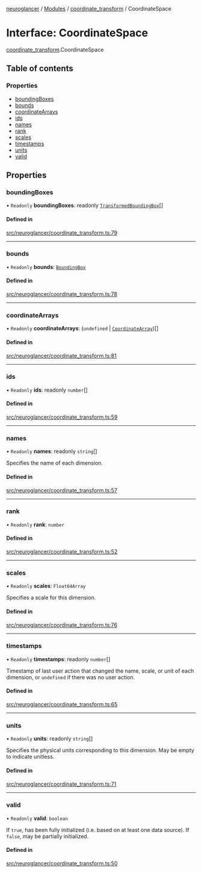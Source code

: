 [neuroglancer](../README.md) / [Modules](../modules.md) / [coordinate\_transform](../modules/coordinate_transform.md) / CoordinateSpace

# Interface: CoordinateSpace

[coordinate_transform](../modules/coordinate_transform.md).CoordinateSpace

## Table of contents

### Properties

- [boundingBoxes](coordinate_transform.CoordinateSpace.md#boundingboxes)
- [bounds](coordinate_transform.CoordinateSpace.md#bounds)
- [coordinateArrays](coordinate_transform.CoordinateSpace.md#coordinatearrays)
- [ids](coordinate_transform.CoordinateSpace.md#ids)
- [names](coordinate_transform.CoordinateSpace.md#names)
- [rank](coordinate_transform.CoordinateSpace.md#rank)
- [scales](coordinate_transform.CoordinateSpace.md#scales)
- [timestamps](coordinate_transform.CoordinateSpace.md#timestamps)
- [units](coordinate_transform.CoordinateSpace.md#units)
- [valid](coordinate_transform.CoordinateSpace.md#valid)

## Properties

### boundingBoxes

• `Readonly` **boundingBoxes**: readonly [`TransformedBoundingBox`](coordinate_transform.TransformedBoundingBox.md)[]

#### Defined in

[src/neuroglancer/coordinate_transform.ts:79](https://github.com/ActiveBrainAtlas2/neuroglancer/blob/540617bc/src/neuroglancer/coordinate_transform.ts#L79)

___

### bounds

• `Readonly` **bounds**: [`BoundingBox`](coordinate_transform.BoundingBox.md)

#### Defined in

[src/neuroglancer/coordinate_transform.ts:78](https://github.com/ActiveBrainAtlas2/neuroglancer/blob/540617bc/src/neuroglancer/coordinate_transform.ts#L78)

___

### coordinateArrays

• `Readonly` **coordinateArrays**: (`undefined` \| [`CoordinateArray`](coordinate_transform.CoordinateArray.md))[]

#### Defined in

[src/neuroglancer/coordinate_transform.ts:81](https://github.com/ActiveBrainAtlas2/neuroglancer/blob/540617bc/src/neuroglancer/coordinate_transform.ts#L81)

___

### ids

• `Readonly` **ids**: readonly `number`[]

#### Defined in

[src/neuroglancer/coordinate_transform.ts:59](https://github.com/ActiveBrainAtlas2/neuroglancer/blob/540617bc/src/neuroglancer/coordinate_transform.ts#L59)

___

### names

• `Readonly` **names**: readonly `string`[]

Specifies the name of each dimension.

#### Defined in

[src/neuroglancer/coordinate_transform.ts:57](https://github.com/ActiveBrainAtlas2/neuroglancer/blob/540617bc/src/neuroglancer/coordinate_transform.ts#L57)

___

### rank

• `Readonly` **rank**: `number`

#### Defined in

[src/neuroglancer/coordinate_transform.ts:52](https://github.com/ActiveBrainAtlas2/neuroglancer/blob/540617bc/src/neuroglancer/coordinate_transform.ts#L52)

___

### scales

• `Readonly` **scales**: `Float64Array`

Specifies a scale for this dimension.

#### Defined in

[src/neuroglancer/coordinate_transform.ts:76](https://github.com/ActiveBrainAtlas2/neuroglancer/blob/540617bc/src/neuroglancer/coordinate_transform.ts#L76)

___

### timestamps

• `Readonly` **timestamps**: readonly `number`[]

Timestamp of last user action that changed the name, scale, or unit of each dimension, or
`undefined` if there was no user action.

#### Defined in

[src/neuroglancer/coordinate_transform.ts:65](https://github.com/ActiveBrainAtlas2/neuroglancer/blob/540617bc/src/neuroglancer/coordinate_transform.ts#L65)

___

### units

• `Readonly` **units**: readonly `string`[]

Specifies the physical units corresponding to this dimension.  May be empty to indicate
unitless.

#### Defined in

[src/neuroglancer/coordinate_transform.ts:71](https://github.com/ActiveBrainAtlas2/neuroglancer/blob/540617bc/src/neuroglancer/coordinate_transform.ts#L71)

___

### valid

• `Readonly` **valid**: `boolean`

If `true`, has been fully initialized (i.e. based on at least one data source).  If `false`,
may be partially initialized.

#### Defined in

[src/neuroglancer/coordinate_transform.ts:50](https://github.com/ActiveBrainAtlas2/neuroglancer/blob/540617bc/src/neuroglancer/coordinate_transform.ts#L50)

